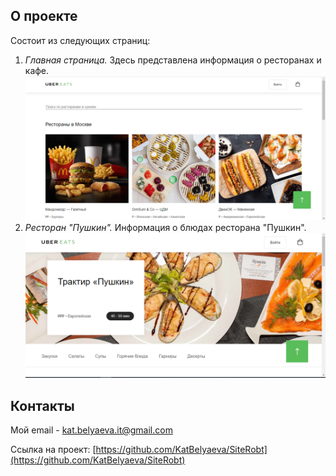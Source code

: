## О проекте

Состоит из следующих страниц:

1. _Главная страница._ Здесь представлена информация о ресторанах и кафе.
![](screen_index.png)
2. _Ресторан "Пушкин"._ Информация о блюдах ресторана "Пушкин".
![](screen_pushkin.png)

## Контакты

Мой email - [kat.belyaeva.it@gmail.com](kat.belyaeva.it@gmail.com)

Ссылка на проект: [https://github.com/KatBelyaeva/SiteRobt](https://github.com/KatBelyaeva/SiteRobt)

